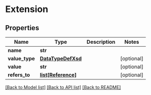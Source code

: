 # Extension

## Properties
Name | Type | Description | Notes
------------ | ------------- | ------------- | -------------
**name** | **str** |  | 
**value_type** | [**DataTypeDefXsd**](DataTypeDefXsd.md) |  | [optional] 
**value** | **str** |  | [optional] 
**refers_to** | [**list[Reference]**](Reference.md) |  | [optional] 

[[Back to Model list]](../README.md#documentation-for-models) [[Back to API list]](../README.md#documentation-for-api-endpoints) [[Back to README]](../README.md)

